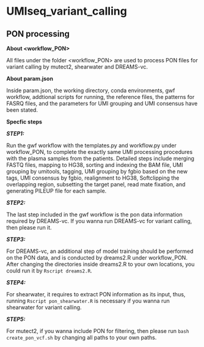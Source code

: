 # UMIseq_variant_calling
## PON processing
**About <workflow_PON>**

All files under the folder <workflow_PON> are used to process PON files for variant calling by mutect2, shearwater and DREAMS-vc.

**About param.json**

Inside param.json, the working directory, conda environments, gwf workflow, addtional scripts for running, the reference files, the patterns for FASRQ files, and the parameters for UMI grouping and UMI consensus have been stated. 

**Specfic steps** 

***STEP1:*** 

Run the gwf workflow with the templates.py and workflow.py under workflow_PON, to complete the exactly same UMI processing procedures with the plasma samples from the patients. Detailed steps include merging FASTQ files, mapping to HG38, sorting and indexing the BAM file, UMI grouping by umitools, tagging, UMI grouping by fgbio based on the new tags, UMI consensus by fgbio, realignment to HG38, Softclipping the overlapping region, subsetting the target panel, read mate fixation, and generating PILEUP file for each sample.

***STEP2:*** 

The last step included in the gwf workflow is the pon data information required by DREAMS-vc. If you wanna run DREAMS-vc for variant calling, then please run it.

***STEP3:*** 

For DREAMS-vc, an additional step of model training should be performed on the PON data, and is conducted by dreams2.R under workflow_PON. After changing the directories inside dreams2.R to your own locations, you could run it by `Rscript dreams2.R`.

***STEP4:*** 

For shearwater, it requires to extract PON information as its input, thus, running `Rscript pon_shearwater.R` is necessary if you wanna run shearwater for variant calling.

***STEP5:*** 

For mutect2, if you wanna include PON for filtering, then please run `bash create_pon_vcf.sh` by changing all paths to your own paths.
